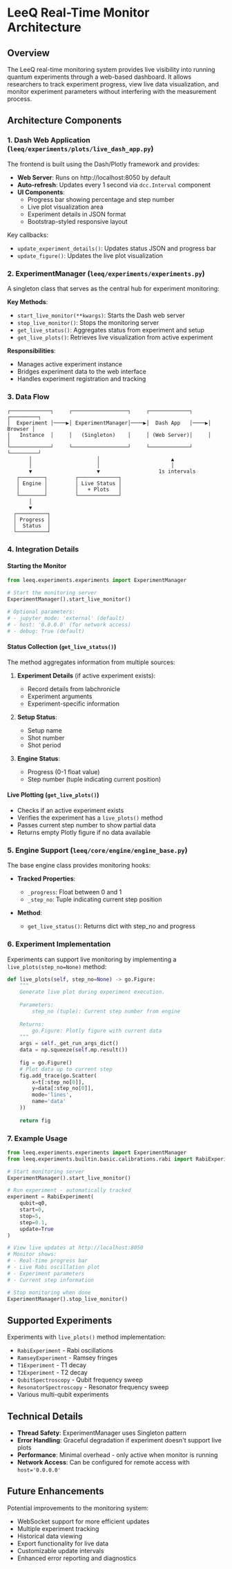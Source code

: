 # LeeQ Real-Time Monitor Architecture

## Overview

The LeeQ real-time monitoring system provides live visibility into running quantum experiments through a web-based dashboard. It allows researchers to track experiment progress, view live data visualization, and monitor experiment parameters without interfering with the measurement process.

## Architecture Components

### 1. Dash Web Application (`leeq/experiments/plots/live_dash_app.py`)

The frontend is built using the Dash/Plotly framework and provides:

- **Web Server**: Runs on http://localhost:8050 by default
- **Auto-refresh**: Updates every 1 second via `dcc.Interval` component
- **UI Components**:
  - Progress bar showing percentage and step number
  - Live plot visualization area
  - Experiment details in JSON format
  - Bootstrap-styled responsive layout

Key callbacks:
- `update_experiment_details()`: Updates status JSON and progress bar
- `update_figure()`: Updates the live plot visualization

### 2. ExperimentManager (`leeq/experiments/experiments.py`)

A singleton class that serves as the central hub for experiment monitoring:

**Key Methods**:
- `start_live_monitor(**kwargs)`: Starts the Dash web server
- `stop_live_monitor()`: Stops the monitoring server
- `get_live_status()`: Aggregates status from experiment and setup
- `get_live_plots()`: Retrieves live visualization from active experiment

**Responsibilities**:
- Manages active experiment instance
- Bridges experiment data to the web interface
- Handles experiment registration and tracking

### 3. Data Flow

```
┌─────────────┐     ┌──────────────────┐     ┌─────────────┐     ┌─────────┐
│  Experiment │────▶│ ExperimentManager│────▶│  Dash App   │────▶│ Browser │
│   Instance  │     │   (Singleton)    │     │ (Web Server)│     │         │
└─────────────┘     └──────────────────┘     └─────────────┘     └─────────┘
       │                     │                       ▲
       │                     │                       │
       ▼                     ▼                   1s intervals
   ┌────────┐         ┌─────────────┐
   │ Engine │         │ Live Status │
   │        │         │   + Plots   │
   └────────┘         └─────────────┘
       │
       ▼
  ┌──────────┐
  │ Progress │
  │  Status  │
  └──────────┘
```

### 4. Integration Details

#### Starting the Monitor

```python
from leeq.experiments.experiments import ExperimentManager

# Start the monitoring server
ExperimentManager().start_live_monitor()

# Optional parameters:
# - jupyter_mode: 'external' (default)
# - host: '0.0.0.0' (for network access)
# - debug: True (default)
```

#### Status Collection (`get_live_status()`)

The method aggregates information from multiple sources:

1. **Experiment Details** (if active experiment exists):
   - Record details from labchronicle
   - Experiment arguments
   - Experiment-specific information

2. **Setup Status**:
   - Setup name
   - Shot number
   - Shot period

3. **Engine Status**:
   - Progress (0-1 float value)
   - Step number (tuple indicating current position)

#### Live Plotting (`get_live_plots()`)

- Checks if an active experiment exists
- Verifies the experiment has a `live_plots()` method
- Passes current step number to show partial data
- Returns empty Plotly figure if no data available

### 5. Engine Support (`leeq/core/engine/engine_base.py`)

The base engine class provides monitoring hooks:

- **Tracked Properties**:
  - `_progress`: Float between 0 and 1
  - `_step_no`: Tuple indicating current step position
  
- **Method**:
  - `get_live_status()`: Returns dict with step_no and progress

### 6. Experiment Implementation

Experiments can support live monitoring by implementing a `live_plots(step_no=None)` method:

```python
def live_plots(self, step_no=None) -> go.Figure:
    """
    Generate live plot during experiment execution.
    
    Parameters:
        step_no (tuple): Current step number from engine
        
    Returns:
        go.Figure: Plotly figure with current data
    """
    args = self._get_run_args_dict()
    data = np.squeeze(self.mp.result())
    
    fig = go.Figure()
    # Plot data up to current step
    fig.add_trace(go.Scatter(
        x=t[:step_no[0]],
        y=data[:step_no[0]],
        mode='lines',
        name='data'
    ))
    
    return fig
```

### 7. Example Usage

```python
from leeq.experiments.experiments import ExperimentManager
from leeq.experiments.builtin.basic.calibrations.rabi import RabiExperiment

# Start monitoring server
ExperimentManager().start_live_monitor()

# Run experiment - automatically tracked
experiment = RabiExperiment(
    qubit=q0,
    start=0,
    stop=5,
    step=0.1,
    update=True
)

# View live updates at http://localhost:8050
# Monitor shows:
# - Real-time progress bar
# - Live Rabi oscillation plot
# - Experiment parameters
# - Current step information

# Stop monitoring when done
ExperimentManager().stop_live_monitor()
```

## Supported Experiments

Experiments with `live_plots()` method implementation:
- `RabiExperiment` - Rabi oscillations
- `RamseyExperiment` - Ramsey fringes
- `T1Experiment` - T1 decay
- `T2Experiment` - T2 decay
- `QubitSpectroscopy` - Qubit frequency sweep
- `ResonatorSpectroscopy` - Resonator frequency sweep
- Various multi-qubit experiments

## Technical Details

- **Thread Safety**: ExperimentManager uses Singleton pattern
- **Error Handling**: Graceful degradation if experiment doesn't support live plots
- **Performance**: Minimal overhead - only active when monitor is running
- **Network Access**: Can be configured for remote access with `host='0.0.0.0'`

## Future Enhancements

Potential improvements to the monitoring system:
- WebSocket support for more efficient updates
- Multiple experiment tracking
- Historical data viewing
- Export functionality for live data
- Customizable update intervals
- Enhanced error reporting and diagnostics